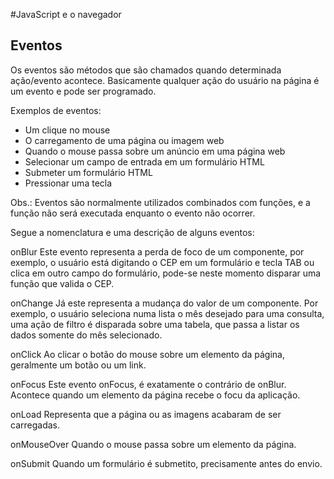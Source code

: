 #JavaScript e o navegador

## Eventos
Os eventos são métodos que são chamados quando determinada ação/evento acontece. Basicamente qualquer ação do usuário na página é um evento e pode ser programado.

Exemplos de eventos:

* Um clique no mouse
* O carregamento de uma página ou imagem web
* Quando o mouse passa sobre um anúncio em uma página web
* Selecionar um campo de entrada em um formulário HTML
* Submeter um formulário HTML
* Pressionar uma tecla

Obs.: Eventos são normalmente utilizados combinados com funções, e a função não será executada enquanto o evento não ocorrer.

Segue a nomenclatura e uma descrição de alguns eventos:

onBlur
Este evento representa a perda de foco de um componente, por exemplo, o usuário está digitando o CEP em um formulário e tecla TAB ou clica em outro  campo do formulário, pode-se neste momento disparar uma função que valida o CEP.

onChange
Já este representa a mudança do valor de um componente. Por exemplo, o usuário seleciona numa lista o mês desejado para uma consulta, uma ação de filtro é disparada sobre uma tabela, que passa a listar os dados somente do mês selecionado.

onClick
Ao clicar o botão do mouse sobre um elemento da página, geralmente um botão ou um link.

onFocus
Este evento onFocus, é exatamente o contrário de onBlur. Acontece quando um elemento da página recebe o focu da aplicação.

onLoad
Representa que a página ou as imagens acabaram de ser carregadas.

onMouseOver
Quando o mouse passa sobre um elemento da página.

onSubmit
Quando um formulário é submetito, precisamente antes do envio.